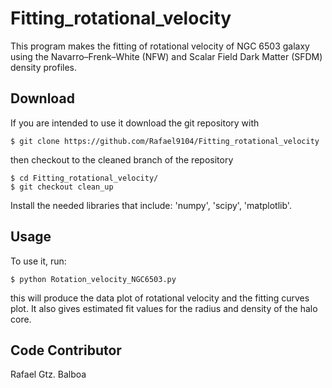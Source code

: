 # Fitting_rotational_velocity
This program makes the fitting of rotational velocity of NGC 6503 galaxy using the Navarro–Frenk–White (NFW) and Scalar Field Dark Matter (SFDM) density profiles.

## Download
If you are intended to use it download the git repository with
```
$ git clone https://github.com/Rafael9104/Fitting_rotational_velocity
```
then checkout to the cleaned branch of the repository
```
$ cd Fitting_rotational_velocity/
$ git checkout clean_up
```
Install the needed libraries that include: 'numpy', 'scipy', 'matplotlib'.

## Usage
To use it, run:
```
$ python Rotation_velocity_NGC6503.py
```
this will produce the data plot of rotational velocity and the fitting curves plot. It also gives estimated fit values ​​for the radius and density of the halo core.

## Code Contributor

Rafael Gtz. Balboa

